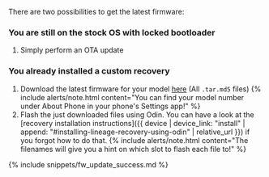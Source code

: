 There are two possibilities to get the latest firmware:

### You are still on the stock OS with locked bootloader

1. Simply perform an OTA update

### You already installed a custom recovery

1. Download the latest firmware for your model [here](https://github.com/Haky86/a71-fw/releases) (All `.tar.md5` files)
   {% include alerts/note.html content="You can find your model number under About Phone in your phone's Settings app!" %}
2. Flash the just downloaded files using Odin. You can have a look at the [recovery installation instructions]({{ device | device_link: "install" | append: "#installing-lineage-recovery-using-odin" | relative_url }}) if you forgot how to do that.
   {% include alerts/note.html content="The filenames will give you a hint on which slot to flash each file to!" %}

{% include snippets/fw_update_success.md %}
